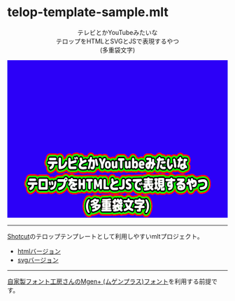 # telop-template-sample.mlt

<p align="center">
  テレビとかYouTubeみたいな<br>
  テロップをHTMLとSVGとJSで表現するやつ<br>
  (多重袋文字)
</p>

<p align="center">
  <img width="640" height="360" src="./telop-template-sample.gif">
</p>

---

[Shotcut](https://shotcut.org/)のテロップテンプレートとして利用しやすいmltプロジェクト。

- [htmlバージョン](https://ver-1000000.github.io/telop-template-sample/by-html.html)
- [svgバージョン](https://ver-1000000.github.io/telop-template-sample/by-svg.html)

---

[自家製フォント工房さんのMgen+ (ムゲンプラス)フォント](http://jikasei.me/font/mgenplus/)を利用する前提です。
